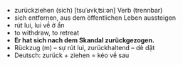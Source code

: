 - zurückziehen (sich)	[tsuˈʁʏkˌʦiːən]	Verb (trennbar)	
- sich entfernen, aus dem öffentlichen Leben aussteigen
- rút lui, lui về ở ẩn
- to withdraw, to retreat
- **Er hat sich nach dem Skandal zurückgezogen.**
- Rückzug (m) – sự rút lui, zurückhaltend – dè dặt	
- Deutsch: zurück + ziehen = kéo về sau
